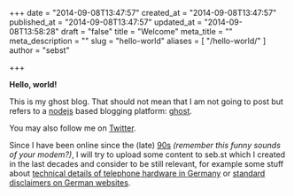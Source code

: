 +++
date = "2014-09-08T13:47:57"
created_at = "2014-09-08T13:47:57"
published_at = "2014-09-08T13:47:57"
updated_at = "2014-09-08T13:58:28"
draft = "false"
title = "Welcome"
meta_title = ""
meta_description = ""
slug = "hello-world"
aliases = [ "/hello-world/" ]
author = "sebst"

+++

**Hello, world!** 

This is my ghost blog. That should not mean that I am not going to post but refers to a [nodejs](http://nodejs.org) based blogging platform: [ghost](https://ghost.org).

You may also follow me on [Twitter](https://twitter.com/sebastiansteins).

Since I have been online since the (late) [90s](http://en.wikipedia.org/wiki/1990s) *(remember this funny sounds of  your modem?)*, I will try to upload some content to seb.st which I created in the last decades and consider to be still relevant, for example some stuff about [technical details of telephone hardware in Germany](/kab/) or [standard disclaimers on German websites](/docs/lgh.html).